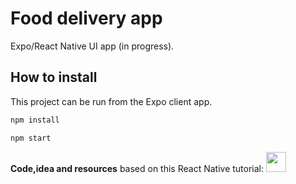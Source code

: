 # Food delivery app 

Expo/React Native UI app (in progress).

## How to install

This project can be run from the Expo client app.

```sh
npm install

npm start
```

**Code,idea and resources** based on this React Native tutorial: [<img src="./doc/youtube.png" width="32" />](https://www.youtube.com/watch?v=diUDjNwZ8Lg&t=6227s)